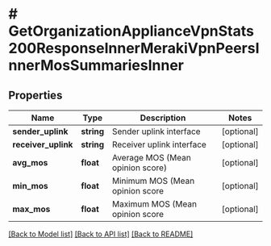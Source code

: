 # # GetOrganizationApplianceVpnStats200ResponseInnerMerakiVpnPeersInnerMosSummariesInner

## Properties

Name | Type | Description | Notes
------------ | ------------- | ------------- | -------------
**sender_uplink** | **string** | Sender uplink interface | [optional]
**receiver_uplink** | **string** | Receiver uplink interface | [optional]
**avg_mos** | **float** | Average MOS (Mean opinion score) | [optional]
**min_mos** | **float** | Minimum MOS (Mean opinion score | [optional]
**max_mos** | **float** | Maximum MOS (Mean opinion score | [optional]

[[Back to Model list]](../../README.md#models) [[Back to API list]](../../README.md#endpoints) [[Back to README]](../../README.md)
